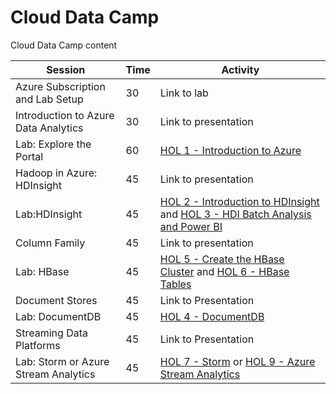 # Cloud Data Camp
Cloud Data Camp content

Session     | Time  | Activity
-------- | --- | ---------------
Azure Subscription and Lab Setup  | 30  | Link to lab
Introduction to Azure Data Analytics  | 30  | Link to presentation
Lab: Explore the Portal | 60  | <a href='HOL/HOL1-IntroductionToAzure.md'>HOL 1 - Introduction to Azure</a>
Hadoop in Azure: HDInsight  | 45  | Link to presentation
Lab:HDInsight | 45  | <a href='HOL/HOL2-IntroductionToHDInsight.md'>HOL 2 - Introduction to HDInsight</a> and <a href='HOL/HOL3-HDIBatchAnalysisAndPowerBI.md'>HOL 3 - HDI Batch Analysis and Power BI</a>
Column Family | 45  | Link to presentation
Lab: HBase  | 45  | <a href='HOL/HOL5-CreateHBaseClusterPowershell.md'>HOL 5 - Create the HBase Cluster</a> and <a href='HOL/HOL6-HBaseTables.md'>HOL 6 - HBase Tables</a>
Document Stores | 45  | Link to Presentation
Lab: DocumentDB | 45  | <a href='HOL/HOL4-DocumentDB.md'>HOL 4 - DocumentDB</a>
Streaming Data Platforms  | 45  | Link to Presentation
Lab: Storm or Azure Stream Analytics  | 45  | <a href='HOL/HOL7-Storm.md'>HOL 7 - Storm</a> or <a href='HOL/HOL9-StreamAnalytics.md'>HOL 9 - Azure Stream Analytics</a> 
